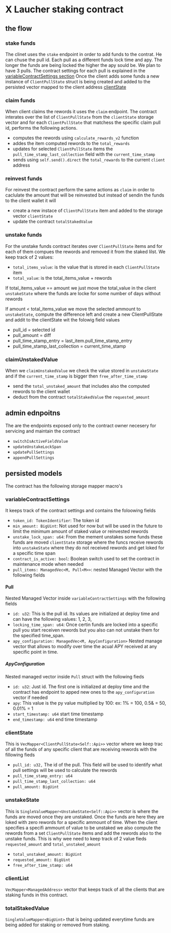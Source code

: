 # X Laucher staking contract

## the flow

### stake funds

The clinet uses the `stake` endpoint in order to add funds to the contrat. He can chuse the pull id. Each pull as a
different funds lock time and apy. The longer the funds are being locked the higher the apy sould be. We plan to have 3
pulls.
The contract settings for each pull is explained in the [variableContractSettings section](#variableContractSettings)
Once the client adds some funds a new instance of `ClientPullState` struct is being created and added to the persisted
vector mapped to the client address [clientState](#clientState)

### claim funds

When client claims the rewords it uses the `claim` endpoint. The contract interates over the list of `ClientPullState`
from the `clientState` storage vector and for each `ClientPullState` that matchess the specific claim pull id, performs
the following actions.

- computes the rewords using `calculate_rewards_v2` function
- addes the item computed rewords to the `total_rewards`
- updates for selected `ClientPullState` items the  `pull_time_stamp_last_collection` field with
  the `current_time_stamp`
- sends using `self.send().direct` the `total_rewards` to the current `client` address

### reinvest funds

For reinvest the contract perform the same actions as `claim` in order to caclulate the amount that will be reinvested
but instead of sendin the funds to the client wallet it will

- create a new instace of `ClientPullState` item and added to the storage vector `clientState`
- update the contract `totalStakedValue`

### unstake funds

For the unstake funds contract iterates over `ClientPullState` items and for each of them compues the rewords and
removed it from the staked lilst.
We keep track of 2 values:

- `total_items_value`: is the value that is stored in each `ClientPullState` item
- `total_value`: is the total_items_value + rewords

If total_items_value == amount we just move the total_value in the client `unstakeState` where the funds are locke for
some number of days without rewords

If amount < total_items_value we move the selected ammount to `unstakeState`, compute the difference left and create a
new ClientPullState and addit to the clientState wit the folowig field values

- pull_id = selected id
- pull_amount = diff
- pull_time_stamp_entry = last_item.pull_time_stamp_entry
- pull_time_stamp_last_collection = current_time_stamp

### claimUnstakedValue

When we `claimUnstakedValue` we check the value stored in `unstakeState` and if the `current_time_stamp` is bigger
then `free_after_time_stamp`

- send the `total_unstaked_amount` that includes also the computed rewords to the client wallet
- deduct from the contract `totalStakedValue` the `requested_amount`

## admin ednpoitns

The are the endpoints exposed only to the contract owner necesery for servicing and maintain the contract

- `switchIsActiveFieldValue`
- `updateUnstakeLockSpan`
- `updatePullSettings`
- `appendPullSettings`

## persisted models

The contract has the following storage mapper macro's

### variableContractSettings

It keeps track of the contract settings and contains the foloowing fields

- `token_id: TokenIdentifier`: The token id
- `min_amount: BigUint`: Not used for now but will be used in the future to limit the minimum amount of staked value or
  reinvested rewords
- `unstake_lock_span: u64`: From the mement unstakes some funds these funds are moved `clientState` storage where the
  funcs receive rewords into `unstakeState` where they do not received rewords and get loked for a specific time span
- `contract_is_active: bool`: Boolean switch used to set the contract in maintenance mode when needed
- `pull_items: ManagedVec<M, Pull<M>>`: nested Managed Vector with the following fields

#### Pull

Nested Managed Vector inside `variableContractSettings` with the following fields

- `id: u32`: This is the pull id. Its values are initialized at deploy time and can have the following values: 1, 2, 3,
- `locking_time_span: u64`: Once certin funds are locked into a specific pull you start receiven rewords but you also
  can not unstake them for the specified time_span.
- `apy_configuration: ManagedVec<M, ApyConfiguration>` Nested manage vector that allows to modify over time the acual
  APY received at any specific point in time.

##### ApyConfiguration

Nested managed vector inside `Pull` struct with the following fieds

- `id: u32`: Just id. The first one is initialized at deploy time and the contract has endpoint to apped new ones to
  the `apy_configuration` vector if needed
- `apy`: This value is the py value multiplied by 100: ex: 1% = 100, 0.5& = 50, 0.01% = 1
- `start_timestamp: u64` start time timestamp
- `end_timestamp: u64` end time timestamp

### clientState

This is `VecMapper<ClientPullState<Self::Api>>` vector where we keep trac of all the funds of any specific client that
are receiving rewords with the fillowing fieds

- `pull_id: u32,` The id of the pull. This field will be used to identify what pull settings will be used to calculate
  the rewords
- `pull_time_stamp_entry: u64`
- `pull_time_stamp_last_collection: u64`
- `pull_amount: BigUint`

### unstakeState

This is  `SingleValueMapper<UnstakeState<Self::Api>>` vector is where the funds are moved once they are unstaked. Once
the funds are here they are loked with zero rewords for a specific ammount of time. When the client specifies a specifi
ammount of value to be unstaked we also compute the rewords from a set `ClientPullState` items and add the rewords also
to the unstake funds. This is why wee need to keep track of 2 value fieds `requested_amount` and `total_unstaked_amount`

- `total_unstaked_amount: BigUint`
- `requested_amount: BigUint`
- `free_after_time_stamp: u64`

### clientList

`VecMapper<ManagedAddress>` vector that keeps track of all the clients that are staking funds in this contract.

### totalStakedValue

`SingleValueMapper<BigUint>` that is being updated everytime funds are being added for staking or removed from staking. 





